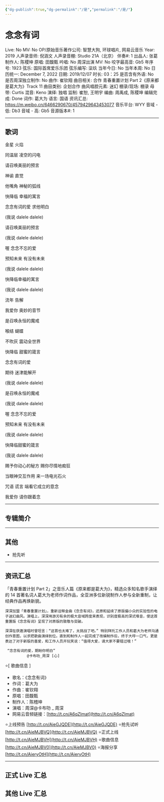 ```yaml
---
{"dg-publish":true,"dg-permalink":"/是","permalink":"/是/"}
---
```



# 念念有词

Live: No
MV: No
OP/原始音乐著作公司: 智慧大狗, 环球唱片, 网易云音乐
Year: 2019
人声录音师: 倪涵文
人声录音棚: Studio 21A（北京）
伴奏#: 1
出品人: 张葛
制作人: 陈稷坤
原唱: 田馥甄
吟唱: No
周深出演 MV: No
咬字最高音: Gb5
年序号: 1923
弦乐: 国际首席爱乐乐团
弦乐编写: 柒玖
当年今日: No
当年本周: No
日历统一: December 7, 2022
日期: 2019/12/07
时长: 03：25
是否含有外语: No
是否周深独立制作: No
曲作: 崔钦翔
曲目相关: 合作 青春重置计划 Part 2《原来都是葛大为》Track 11
曲目类别: 企划合作
曲风唱腔元素: 迷幻
棚录/现场: 棚录
母带: Curtis
混音: Keno
演绎: 独唱
监制: 崔恕, 王明宇
编曲: 周禹成, 陈稷坤
编辑完成: Done
词作: 葛大为
语言: 国语
资讯汇总: https://m.weibo.cn/6466290670/4579429643453077
音乐平台: WYY
音域 - 低: Db3
音域 - 高: Gb5
音源版本#: 1

---

## 歌词

金星 火焰

同温层 凌空的闪电

请召唤美丽的预言

神谕 直觉

他嘴角 神秘的弧线

快降临 幸福的寓言

念念有词的爱 求他明白

(我说 dalele dalele)

请召唤美丽的预言

(我说 dalele dalele)

喔 念念不忘的爱

预知未来 有没有未来

(我说 dalele dalele)

快降临幸福的寓言

(我说 dalele dalele)

流年 告解

我爱你 奥妙的音节

是召唤永恒的魔戒

喉结 蝴蝶

不吹灰 震动全世界

快降临 甜蜜的箴言

念念有词的爱

期待 迷津能解开

(我说 dalele dalele)

是召唤永恒的魔戒

(我说 dalele dalele)

喔 念念不忘的爱

预知未来 有没有未来

(我说 dalele dalele)

快降临甜蜜的箴言

(我说 dalele dalele)

赐予你动心的秘方 赐你尽情地痴狂

当眼神交互作用 来一场电光石火

咒语 谎言 端看它成立的意念

我爱你 请你跟着念

---

## 专辑简介

---

## 其他

- 抢先听

---

## 资讯汇总

「青春重置计划 Part 2」之音乐人篇《原来都是葛大为》，精选众多知名歌手演绎的 14 首著名词人葛大为老师作词作品，全亚洲多位新锐制作人参与全新重制，让经典作品再焕新貌。

    深深加盟「青春重置计划」，重新诠释金曲《念念有词》，还原和延续了原版偏小众的实验性的电子迷幻曲风。演唱上，深深用游刃有余的极大音域跨度来表现，识别度极高的深式嗓音，使这首重置版《念念有词》呈现了对原版的致敬与突破。

    深深在获邀演唱时曾坦言：“这首也太难了，太挑战了吧。” 特别拜托工作人员和葛大为老师沟通创作意图，以求把歌曲演绎到位。直到和制作人一起完成了改编制作后，终于大呼一口气，更是表达了对于新版的喜爱，和工作人员开玩笑说：“值得大爱，请大家不要错过哦！”

     “念念有词的爱，期盼你明白”
              @卡布叻_周深 [心]

⭐[ 歌曲信息 ]

- 歌名：《念念有词》
- 作词：葛大为
- 作曲：崔钦翔
- 原唱：田馥甄
- 制作人：陈稽坤
- 演唱：周深@卡布叻 _ 周深
- 网易云音频链接：[http://t.cn/A6qZImat](http://t.cn/A6qZImat)

⭐上线预告 [http://t.cn/AieGJQDE](http://t.cn/AieGJQDE)
⭐抢先试听 [http://t.cn/AieMJBVQ](http://t.cn/AieMJBVQ)
⭐正式上线 [http://t.cn/AieMJBVH](http://t.cn/AieMJBVH)
⭐歌曲信息 [http://t.cn/AieMJBV0](http://t.cn/AieMJBV0)
⭐海报分享 [http://t.cn/AieryOtH](http://t.cn/AieryOtH)

---

## 正式 Live 汇总

## 其他 Live 汇总
